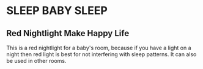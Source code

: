 SLEEP BABY SLEEP
================
Red Nightlight Make Happy Life
------------------------------

This is a red nightlight for a baby's room, because if you have a
light on a night then red light is best for not interfering with
sleep patterns. It can also be used in other rooms.
